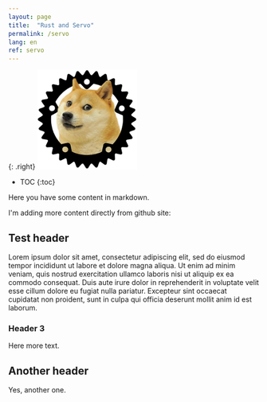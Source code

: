 ```yaml
---
layout: page
title:  "Rust and Servo"
permalink: /servo
lang: en
ref: servo
---
```


{: .right}
![image](/asserts/img/servo.png)

* TOC
{:toc}

Here you have some content in markdown.

I'm adding more content directly from github site:

## Test header

Lorem ipsum dolor sit amet, consectetur adipiscing elit, sed do eiusmod tempor incididunt ut labore et dolore magna aliqua. Ut enim ad minim veniam, quis nostrud exercitation ullamco laboris nisi ut aliquip ex ea commodo consequat. Duis aute irure dolor in reprehenderit in voluptate velit esse cillum dolore eu fugiat nulla pariatur. Excepteur sint occaecat cupidatat non proident, sunt in culpa qui officia deserunt mollit anim id est laborum.

### Header 3

Here more text.

## Another header

Yes, another one.
